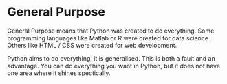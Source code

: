 # General Purpose

General Purpose means that Python was created to do everything. Some programming languages like Matlab or R were created for data science. Others like HTML / CSS were created for web development.

Python aims to do everything, it is generalised. This is both a fault and an advantage. You can do everything you want in Python, but it does not have one area where it shines spectically.

